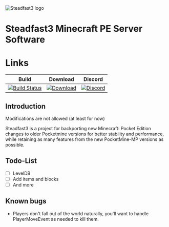   <img src="https://github.com/MFDGaming/PocketMine-Steadfast3/blob/master/Steadfast3.png" alt="Steadfast3 logo" title="Aimeos" align="center" />

# Steadfast3 Minecraft PE Server Software

# Links
| Build | Download | Discord |
| :---: | :---: | :---: |
| [![Build Status](https://travis-ci.org/MFDGaming/PocketMine-Steadfast3.svg?branch=master)]() | [![Download](https://img.shields.io/badge/Download-PHAR-orange?style=plastic)](https://github.com/MFDGaming/PocketMine-Steadfast3/releases/download/v1.3.0/Steadfast3_1.3.0.phar) | [![Discord](https://img.shields.io/badge/Chat-On%20Discord-738BD7.svg?style=plastic&colorB=7289da)](https://discord.gg/fUhjt5n) |

## Introduction

Modifications are not allowed (at least for now)

Steadfast3 is a project for backporting new Minecraft: Pocket Edition changes to older Pocketmine versions for better stability and performance, while retaining as many features from the new PocketMine-MP versions as possible.

## Todo-List

- [ ] LevelDB
- [ ] Add items and blocks
- [ ] And more

## Known bugs

- Players don't fall out of the world naturally, you'll want to handle PlayerMoveEvent as needed to kill them.





